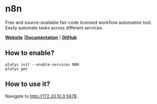 # n8n

Free and source-available fair-code licensed workflow automation tool. Easily automate tasks across different services.

**[Website](https://n8n.io)** |**[Documentation](https://docs.n8n.io/)** | **[GitHub](https://github.com/n8n-io/n8n)**

## How to enable?

```
platys init --enable-services N8N
platys gen
```

## How to use it?

Navigate to <http://172.20.10.3:5678>. 
